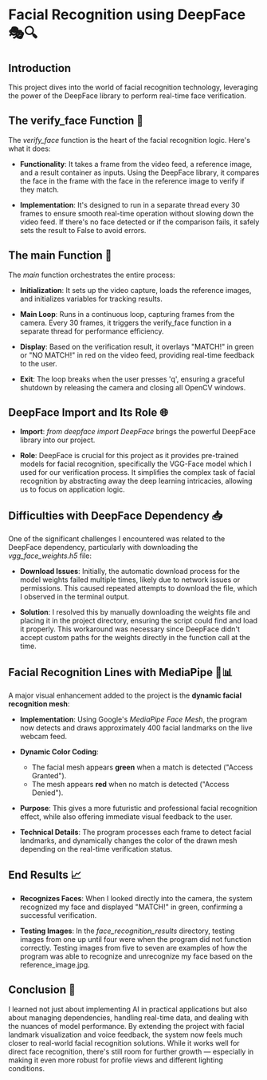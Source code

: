 # Facial Recognition using DeepFace 🎭🔍

## Introduction

This project dives into the world of facial recognition technology, leveraging the power of the DeepFace library to perform real-time face verification.

## The verify\_face Function 🦖

The *verify\_face* function is the heart of the facial recognition logic. Here's what it does:

- **Functionality**: It takes a frame from the video feed, a reference image, and a result container as inputs. Using the DeepFace library, it compares the face in the frame with the face in the reference image to verify if they match.

- **Implementation**: It's designed to run in a separate thread every 30 frames to ensure smooth real-time operation without slowing down the video feed. If there's no face detected or if the comparison fails, it safely sets the result to False to avoid errors.

## The main Function 🎨

The *main* function orchestrates the entire process:

- **Initialization**: It sets up the video capture, loads the reference images, and initializes variables for tracking results.

- **Main Loop**: Runs in a continuous loop, capturing frames from the camera. Every 30 frames, it triggers the verify\_face function in a separate thread for performance efficiency.

- **Display**: Based on the verification result, it overlays "MATCH!" in green or "NO MATCH!" in red on the video feed, providing real-time feedback to the user.

- **Exit**: The loop breaks when the user presses 'q', ensuring a graceful shutdown by releasing the camera and closing all OpenCV windows.

## DeepFace Import and Its Role 🌐

- **Import**: *from deepface import DeepFace* brings the powerful DeepFace library into our project.

- **Role**: DeepFace is crucial for this project as it provides pre-trained models for facial recognition, specifically the VGG-Face model which I used for our verification process. It simplifies the complex task of facial recognition by abstracting away the deep learning intricacies, allowing us to focus on application logic.

## Difficulties with DeepFace Dependency 📥

One of the significant challenges I encountered was related to the DeepFace dependency, particularly with downloading the *vgg\_face\_weights.h5* file:

- **Download Issues**: Initially, the automatic download process for the model weights failed multiple times, likely due to network issues or permissions. This caused repeated attempts to download the file, which I observed in the terminal output.

- **Solution**: I resolved this by manually downloading the weights file and placing it in the project directory, ensuring the script could find and load it properly. This workaround was necessary since DeepFace didn't accept custom paths for the weights directly in the function call at the time.

## Facial Recognition Lines with MediaPipe 🌟📊

A major visual enhancement added to the project is the **dynamic facial recognition mesh**:

- **Implementation**: Using Google's *MediaPipe Face Mesh*, the program now detects and draws approximately 400 facial landmarks on the live webcam feed.

- **Dynamic Color Coding**:

  - The facial mesh appears **green** when a match is detected ("Access Granted").
  - The mesh appears **red** when no match is detected ("Access Denied").

- **Purpose**: This gives a more futuristic and professional facial recognition effect, while also offering immediate visual feedback to the user.

- **Technical Details**: The program processes each frame to detect facial landmarks, and dynamically changes the color of the drawn mesh depending on the real-time verification status.

## End Results 📈

- **Recognizes Faces**: When I looked directly into the camera, the system recognized my face and displayed "MATCH!" in green, confirming a successful verification.

- **Testing Images**: In the *face\_recognition\_results* directory, testing images from one up until four were when the program did not function correctly. Testing images from five to seven are examples of how the program was able to recognize and unrecognize my face based on the reference\_image.jpg.

## Conclusion 🎉

I learned not just about implementing AI in practical applications but also about managing dependencies, handling real-time data, and dealing with the nuances of model performance. By extending the project with facial landmark visualization and voice feedback, the system now feels much closer to real-world facial recognition solutions. While it works well for direct face recognition, there's still room for further growth — especially in making it even more robust for profile views and different lighting conditions.

